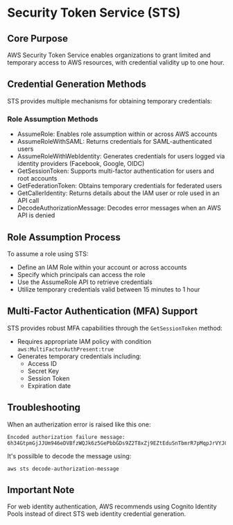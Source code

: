 # Security Token Service (STS)

## Core Purpose

AWS Security Token Service enables organizations to grant limited and temporary access to AWS resources, with credential validity up to one hour.

## Credential Generation Methods

STS provides multiple mechanisms for obtaining temporary credentials:

### Role Assumption Methods
- AssumeRole: Enables role assumption within or across AWS accounts
- AssumeRoleWithSAML: Returns credentials for SAML-authenticated users
- AssumeRoleWithWebIdentity: Generates credentials for users logged via identity providers (Facebook, Google, OIDC)
- GetSessionToken: Supports multi-factor authentication for users and root accounts
- GetFederationToken: Obtains temporary credentials for federated users
- GetCallerIdentity: Returns details about the IAM user or role used in an API call
- DecodeAuthorizationMessage: Decodes error messages when an AWS API is denied

## Role Assumption Process

To assume a role using STS:
- Define an IAM Role within your account or across accounts
- Specify which principals can access the role
- Use the AssumeRole API to retrieve credentials
- Utilize temporary credentials valid between 15 minutes to 1 hour

## Multi-Factor Authentication (MFA) Support
STS provides robust MFA capabilities through the `GetSessionToken` method:
- Requires appropriate IAM policy with condition `aws:MultiFactorAuthPresent:true`
- Generates temporary credentials including:
    - Access ID
    - Secret Key
    - Session Token
    - Expiration date

## Troubleshooting

When an autherization error is raised like this one:
```
Encoded authorization failure message: 6h34GtpmGjJJUm946eDVBfzWQJk6z5GePbbGDs9Z2T8xZj9EZtEduSnTbmrR7pMqpJrVYJCew2m8YBZQf4HRWEtrpncANrZMsnzk
```

It's possilble to decode the message using:
```
aws sts decode-authorization-message
```

## Important Note

For web identity authentication, AWS recommends using Cognito Identity Pools instead of direct STS web identity credential generation.
